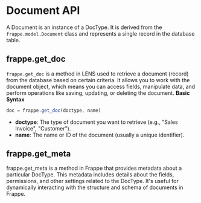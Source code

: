 # Document API

A Document is an instance of a DocType. It is derived from the  `frappe.model.Document`  class and represents a single record in the database table.

## frappe.get_doc ##

`frappe.get_doc` is a method in LENS used to retrieve a document (record) from the database based on certain criteria. It allows you to work with the document object, which means you can access fields, manipulate data, and perform operations like saving, updating, or deleting the document.
**Basic Syntax**

 ``` javascript
 doc = frappe.get_doc(doctype, name)
```
-   **doctype**: The type of document you want to retrieve (e.g., "Sales Invoice", "Customer").
-   **name**: The name or ID of the document (usually a unique identifier).

## frappe.get_meta ##
frappe.get_meta is a method in Frappe that provides metadata about a particular DocType. This metadata includes details about the fields, permissions, and other settings related to the DocType. It's useful for dynamically interacting with the structure and schema of documents in Frappe.

<!--stackedit_data:
eyJoaXN0b3J5IjpbLTE5NjgwNzQwNTUsMTg2OTE4OTM1M119
-->